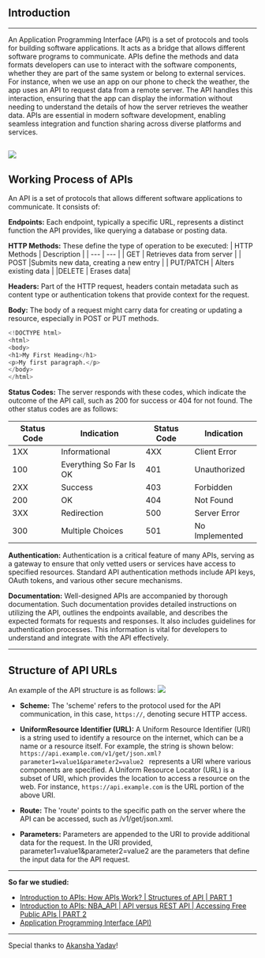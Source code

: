 ## Introduction
-------
An Application Programming Interface (API) is a set of protocols and tools for building software applications. It acts as a bridge that allows different software programs to communicate. APIs define the methods and data formats developers can use to interact with the software components, whether they are part of the same system or belong to external services. For instance, when we use an app on our phone to check the weather, the app uses an API to request data from a remote server. The API handles this interaction, ensuring that the app can display the information without needing to understand the details of how the server retrieves the weather data. APIs are essential in modern software development, enabling seamless integration and function sharing across diverse platforms and services.

![](https://www.googleapis.com/download/storage/v1/b/kaggle-forum-message-attachments/o/inbox%2F12922590%2F8e90e10d27e9feedf34050a82ab06de9%2FAPI-01.jpg?generation=1708853441263425&alt=media)
-------
## Working Process of APIs
An API is a set of protocols that allows different software applications to communicate. It consists of:

**Endpoints:** Each endpoint, typically a specific URL, represents a distinct function the API provides, like querying a database or posting data.

**HTTP Methods:** These define the type of operation to be executed:
| HTTP Methods | Description |
| --- | --- |
| GET | Retrieves data from server  |
| POST |Submits new data, creating a new entry |
| PUT/PATCH |  Alters existing data |
|DELETE  |  Erases data|


**Headers:** Part of the HTTP request, headers contain metadata such as content type or authentication tokens that provide context for the request.

**Body:** The body of a request might carry data for creating or updating a resource, especially in POST or PUT methods.

```python
<!DOCTYPE html>
<html>
<body>
<h1>My First Heading</h1>
<p>My first paragraph.</p>
</body>
</html>
```


**Status Codes:** The server responds with these codes, which indicate the outcome of the API call, such as 200 for success or 404 for not found. The other status codes are as follows:

| Status Code | Indication | Status Code | Indication |
| --- | --- | --- | --- |
| 1XX | Informational | 4XX| Client Error|
| 100| Everything So Far Is OK | 401| Unauthorized|
| 2XX| Success| 403| Forbidden|
| 200| OK | 404 | Not Found|
| 3XX| Redirection| 500| Server Error|
| 300| Multiple Choices|  501| No Implemented|


**Authentication:** Authentication is a critical feature of many APIs, serving as a gateway to ensure that only vetted users or services have access to specified resources. Standard API authentication methods include API keys, OAuth tokens, and various other secure mechanisms.

**Documentation:** Well-designed APIs are accompanied by thorough documentation. Such documentation provides detailed instructions on utilizing the API, outlines the endpoints available, and describes the expected formats for requests and responses. It also includes guidelines for authentication processes. This information is vital for developers to understand and integrate with the API effectively.

-------
## Structure  of API URLs
An example of the API structure is as follows:
![](https://www.googleapis.com/download/storage/v1/b/kaggle-forum-message-attachments/o/inbox%2F12922590%2F1a2e09683554f48292d42a74224b43bc%2FAPI-02.jpg?generation=1708853589342728&alt=media)

- **Scheme:** The 'scheme' refers to the protocol used for the API communication, in this case, `https://`, denoting secure HTTP access.

- **UniformResource Identifier (URL):** A Uniform Resource Identifier (URI) is a string used to identify a resource on the internet, which can be a name or a resource itself. For example, the string is shown below: 
`https://api.example.com/v1/get/json.xml?parameter1=value1&parameter2=value2 `
represents a URI where various components are specified. A Uniform Resource Locator (URL) is a subset of URI, which provides the location to access a resource on the web. For instance, `https://api.example.com` is the URL portion of the above URI.

- **Route:** The 'route' points to the specific path on the server where the API can be accessed, such as /v1/get/json.xml.

- **Parameters:** Parameters are appended to the URI to provide additional data for the request. In the URI provided, parameter1=value1&parameter2=value2 are the parameters that define the input data for the API request.



----
**So far we studied:**
- [Introduction to APIs: How APIs Work? | Structures of API | PART 1]([https://www.kaggle.com/discussions/general/479591#2668341](https://github.com/tanvirnwu/Basics-of-APIs/blob/main/Introduction%20to%20APIs%3A%20How%20API%20Work%3F%20%7C%20Structures%20of%20API%20%7C%20PART%201.md)) 
- [Introduction to APIs: NBA_API | API versus REST API | Accessing Free Public APIs | PART 2](https://github.com/tanvirnwu/Basics-of-APIs/blob/main/Introduction%20to%20APIs%3A%20NBA_API%20%7C%20API%20versus%20REST%20API%20%7C%20Accessing%20Free%20Public%20APIs%20%7C%20PART%202.md)
- [Application Programming Interface (API)](https://github.com/tanvirnwu/Basics-of-APIs/blob/main/Application%20Programming%20Interface%20(API).ipynb)


--------
Special thanks to [Akansha Yadav](https://www.linkedin.com/in/akansha-yadav-4bb7321a9/)!
